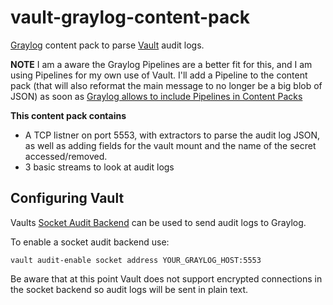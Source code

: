 # vault-graylog-content-pack

[Graylog](http://graylog.org) content pack to parse [Vault](https://vaultproject.io) audit logs.

**NOTE**
I am a aware the Graylog Pipelines are a better fit for this, and I am using Pipelines for my own use of Vault.
I'll add a Pipeline to the content pack (that will also reformat the main message to no longer be a big blob of
JSON) as soon as [Graylog allows to include Pipelines in Content Packs](https://github.com/Graylog2/graylog2-server/issues/2507)

**This content pack contains**

* A TCP listner on port 5553, with extractors to parse the audit log JSON,
  as well as adding fields for the vault mount and the name of the secret accessed/removed.
* 3 basic streams to look at audit logs

## Configuring Vault

Vaults [Socket Audit Backend](https://www.vaultproject.io/docs/audit/socket.html) can be used
to send audit logs to Graylog.

To enable a socket audit backend use:

```
vault audit-enable socket address YOUR_GRAYLOG_HOST:5553
```

Be aware that at this point Vault does not support encrypted connections
in the socket backend so audit logs will be sent in plain text.
